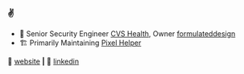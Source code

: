 ### ✌️

- 🔭 Senior Security Engineer [CVS Health](https://cvshealth.com/), Owner [formulateddesign](https://formulated.design/) 
- 🏗 Primarily Maintaining [Pixel Helper](https://www.pixelhelper.club/) 


🏡 [website][website] **|** 
👔 [linkedin][linkedin]


[website]: https://cameroncooper.co
[linkedin]: https://www.linkedin.com/in/cameronwc/
